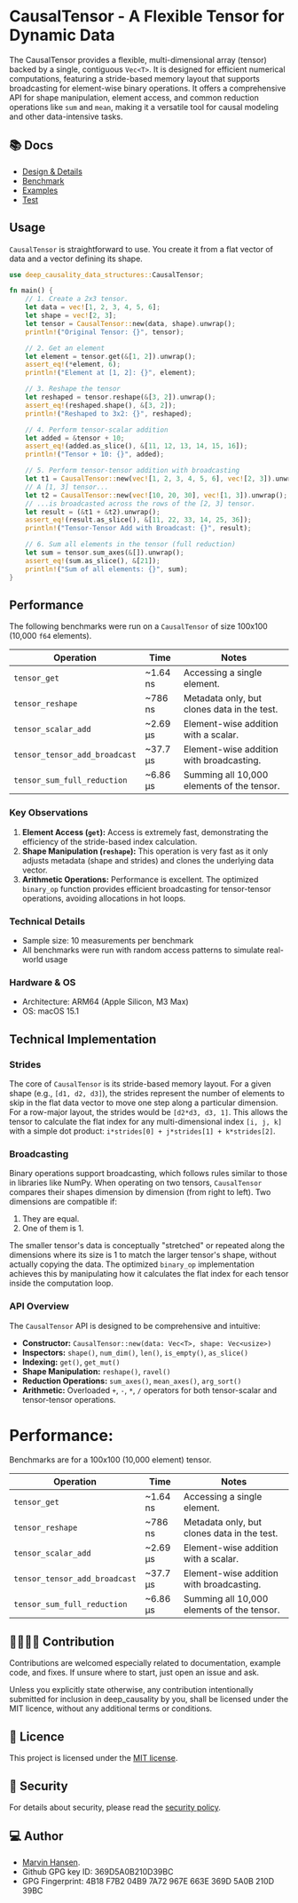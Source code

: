 [//]: # (---)

[//]: # (SPDX-License-Identifier: MIT)

[//]: # (---)

# CausalTensor - A Flexible Tensor for Dynamic Data

The CausalTensor provides a flexible, multi-dimensional array (tensor) backed by a single, contiguous `Vec<T>`. It is designed for efficient numerical computations, featuring a stride-based memory layout that supports broadcasting for
element-wise binary operations. It offers a comprehensive API for shape manipulation, element access, and common reduction operations like `sum` and `mean`, making it a versatile tool for causal modeling and other data-intensive
tasks.

## 📚 Docs

* [Design & Details](../deep_causality_tensor/README.md)
* [Benchmark](benches/benchmarks/causal_tensor_type)
* [Examples](examples/causal_tensor_type)
* [Test](tests/causal_tensor_type)

## Usage

`CausalTensor` is straightforward to use. You create it from a flat vector of data and a vector defining its shape.

```rust
use deep_causality_data_structures::CausalTensor;

fn main() {
    // 1. Create a 2x3 tensor.
    let data = vec![1, 2, 3, 4, 5, 6];
    let shape = vec![2, 3];
    let tensor = CausalTensor::new(data, shape).unwrap();
    println!("Original Tensor: {}", tensor);

    // 2. Get an element
    let element = tensor.get(&[1, 2]).unwrap();
    assert_eq!(*element, 6);
    println!("Element at [1, 2]: {}", element);

    // 3. Reshape the tensor
    let reshaped = tensor.reshape(&[3, 2]).unwrap();
    assert_eq!(reshaped.shape(), &[3, 2]);
    println!("Reshaped to 3x2: {}", reshaped);

    // 4. Perform tensor-scalar addition
    let added = &tensor + 10;
    assert_eq!(added.as_slice(), &[11, 12, 13, 14, 15, 16]);
    println!("Tensor + 10: {}", added);

    // 5. Perform tensor-tensor addition with broadcasting
    let t1 = CausalTensor::new(vec![1, 2, 3, 4, 5, 6], vec![2, 3]).unwrap();
    // A [1, 3] tensor...
    let t2 = CausalTensor::new(vec![10, 20, 30], vec![1, 3]).unwrap(); 
    // ...is broadcasted across the rows of the [2, 3] tensor.
    let result = (&t1 + &t2).unwrap();
    assert_eq!(result.as_slice(), &[11, 22, 33, 14, 25, 36]);
    println!("Tensor-Tensor Add with Broadcast: {}", result);

    // 6. Sum all elements in the tensor (full reduction)
    let sum = tensor.sum_axes(&[]).unwrap();
    assert_eq!(sum.as_slice(), &[21]);
    println!("Sum of all elements: {}", sum);
}
```

## Performance

The following benchmarks were run on a `CausalTensor` of size 100x100 (10,000 `f64` elements).

| Operation                     | Time      | Notes                                      |
|-------------------------------|-----------|--------------------------------------------|
| `tensor_get`                  | ~1.64 ns  | Accessing a single element.                |
| `tensor_reshape`              | ~786 ns   | Metadata only, but clones data in the test.|
| `tensor_scalar_add`           | ~2.69 µs  | Element-wise addition with a scalar.       |
| `tensor_tensor_add_broadcast` | ~37.7 µs  | Element-wise addition with broadcasting.   |
| `tensor_sum_full_reduction`   | ~6.86 µs  | Summing all 10,000 elements of the tensor. |

### Key Observations
1.  **Element Access (`get`):** Access is extremely fast, demonstrating the efficiency of the stride-based index calculation.
2.  **Shape Manipulation (`reshape`):** This operation is very fast as it only adjusts metadata (shape and strides) and clones the underlying data vector.
3.  **Arithmetic Operations:** Performance is excellent. The optimized `binary_op` function provides efficient broadcasting for tensor-tensor operations, avoiding allocations in hot loops.

### Technical Details
- Sample size: 10 measurements per benchmark
- All benchmarks were run with random access patterns to simulate real-world usage

### Hardware & OS
- Architecture: ARM64 (Apple Silicon, M3 Max)
- OS: macOS 15.1

## Technical Implementation

### Strides
The core of `CausalTensor` is its stride-based memory layout. For a given shape (e.g., `[d1, d2, d3]`), the strides represent the number of elements to skip in the flat data vector to move one step along a particular dimension. For a row-major layout, the strides would be `[d2*d3, d3, 1]`. This allows the tensor to calculate the flat index for any multi-dimensional index `[i, j, k]` with a simple dot product: `i*strides[0] + j*strides[1] + k*strides[2]`.

### Broadcasting
Binary operations support broadcasting, which follows rules similar to those in libraries like NumPy. When operating on two tensors, `CausalTensor` compares their shapes dimension by dimension (from right to left). Two dimensions are compatible if:
1. They are equal.
2. One of them is 1.

The smaller tensor's data is conceptually "stretched" or repeated along the dimensions where its size is 1 to match the larger tensor's shape, without actually copying the data. The optimized `binary_op` implementation achieves this by manipulating how it calculates the flat index for each tensor inside the computation loop.

### API Overview
The `CausalTensor` API is designed to be comprehensive and intuitive:
-   **Constructor:** `CausalTensor::new(data: Vec<T>, shape: Vec<usize>)`
-   **Inspectors:** `shape()`, `num_dim()`, `len()`, `is_empty()`, `as_slice()`
-   **Indexing:** `get()`, `get_mut()`
-   **Shape Manipulation:** `reshape()`, `ravel()`
-   **Reduction Operations:** `sum_axes()`, `mean_axes()`, `arg_sort()`
-   **Arithmetic:** Overloaded `+`, `-`, `*`, `/` operators for both tensor-scalar and tensor-tensor operations.

# Performance:


Benchmarks are for a 100x100 (10,000 element) tensor.

| Operation                     | Time     | Notes                                       |
|-------------------------------|----------|---------------------------------------------|
| `tensor_get`                  | ~1.64 ns | Accessing a single element.                 |
| `tensor_reshape`              | ~786 ns  | Metadata only, but clones data in the test. |
| `tensor_scalar_add`           | ~2.69 µs | Element-wise addition with a scalar.        |
| `tensor_tensor_add_broadcast` | ~37.7 µs | Element-wise addition with broadcasting.    |
| `tensor_sum_full_reduction`   | ~6.86 µs | Summing all 10,000 elements of the tensor.  |


## 👨‍💻👩‍💻 Contribution

Contributions are welcomed especially related to documentation, example code, and fixes.
If unsure where to start, just open an issue and ask.

Unless you explicitly state otherwise, any contribution intentionally submitted for inclusion in deep_causality by you,
shall be licensed under the MIT licence, without any additional terms or conditions.

## 📜 Licence

This project is licensed under the [MIT license](LICENSE).

## 👮️ Security

For details about security, please read
the [security policy](https://github.com/deepcausality-rs/deep_causality/blob/main/SECURITY.md).

## 💻 Author

* [Marvin Hansen](https://github.com/marvin-hansen).
* Github GPG key ID: 369D5A0B210D39BC
* GPG Fingerprint: 4B18 F7B2 04B9 7A72 967E 663E 369D 5A0B 210D 39BC